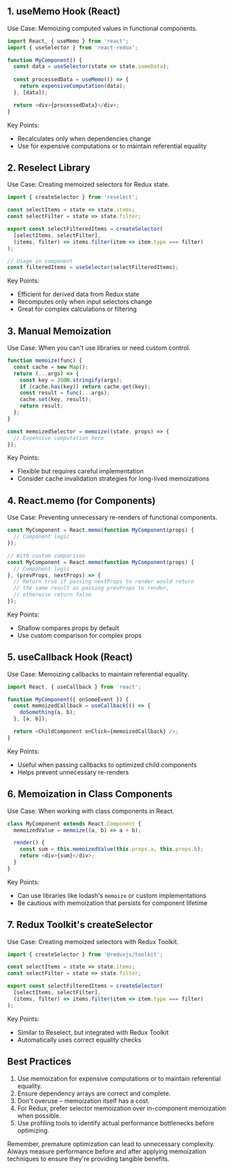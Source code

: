 ## 1. useMemo Hook (React)

Use Case: Memoizing computed values in functional components.

```javascript
import React, { useMemo } from 'react';
import { useSelector } from 'react-redux';

function MyComponent() {
  const data = useSelector(state => state.someData);
  
  const processedData = useMemo(() => {
    return expensiveComputation(data);
  }, [data]);

  return <div>{processedData}</div>;
}
```

Key Points:
- Recalculates only when dependencies change
- Use for expensive computations or to maintain referential equality

## 2. Reselect Library

Use Case: Creating memoized selectors for Redux state.

```javascript
import { createSelector } from 'reselect';

const selectItems = state => state.items;
const selectFilter = state => state.filter;

export const selectFilteredItems = createSelector(
  [selectItems, selectFilter],
  (items, filter) => items.filter(item => item.type === filter)
);

// Usage in component
const filteredItems = useSelector(selectFilteredItems);
```

Key Points:
- Efficient for derived data from Redux state
- Recomputes only when input selectors change
- Great for complex calculations or filtering

## 3. Manual Memoization

Use Case: When you can't use libraries or need custom control.

```javascript
function memoize(func) {
  const cache = new Map();
  return (...args) => {
    const key = JSON.stringify(args);
    if (cache.has(key)) return cache.get(key);
    const result = func(...args);
    cache.set(key, result);
    return result;
  };
}

const memoizedSelector = memoize((state, props) => {
  // Expensive computation here
});
```

Key Points:
- Flexible but requires careful implementation
- Consider cache invalidation strategies for long-lived memoizations

## 4. React.memo (for Components)

Use Case: Preventing unnecessary re-renders of functional components.

```javascript
const MyComponent = React.memo(function MyComponent(props) {
  // Component logic
});

// With custom comparison
const MyComponent = React.memo(function MyComponent(props) {
  // Component logic
}, (prevProps, nextProps) => {
  // Return true if passing nextProps to render would return
  // the same result as passing prevProps to render,
  // otherwise return false
});
```

Key Points:
- Shallow compares props by default
- Use custom comparison for complex props

## 5. useCallback Hook (React)

Use Case: Memoizing callbacks to maintain referential equality.

```javascript
import React, { useCallback } from 'react';

function MyComponent({ onSomeEvent }) {
  const memoizedCallback = useCallback(() => {
    doSomething(a, b);
  }, [a, b]);

  return <ChildComponent onClick={memoizedCallback} />;
}
```

Key Points:
- Useful when passing callbacks to optimized child components
- Helps prevent unnecessary re-renders

## 6. Memoization in Class Components

Use Case: When working with class components in React.

```javascript
class MyComponent extends React.Component {
  memoizedValue = memoize((a, b) => a + b);

  render() {
    const sum = this.memoizedValue(this.props.a, this.props.b);
    return <div>{sum}</div>;
  }
}
```

Key Points:
- Can use libraries like lodash's `memoize` or custom implementations
- Be cautious with memoization that persists for component lifetime

## 7. Redux Toolkit's createSelector

Use Case: Creating memoized selectors with Redux Toolkit.

```javascript
import { createSelector } from '@reduxjs/toolkit';

const selectItems = state => state.items;
const selectFilter = state => state.filter;

export const selectFilteredItems = createSelector(
  [selectItems, selectFilter],
  (items, filter) => items.filter(item => item.type === filter)
);
```

Key Points:
- Similar to Reselect, but integrated with Redux Toolkit
- Automatically uses correct equality checks

## Best Practices

1. Use memoization for expensive computations or to maintain referential equality.
2. Ensure dependency arrays are correct and complete.
3. Don't overuse – memoization itself has a cost.
4. For Redux, prefer selector memoization over in-component memoization when possible.
5. Use profiling tools to identify actual performance bottlenecks before optimizing.

Remember, premature optimization can lead to unnecessary complexity. Always measure performance before and after applying memoization techniques to ensure they're providing tangible benefits.